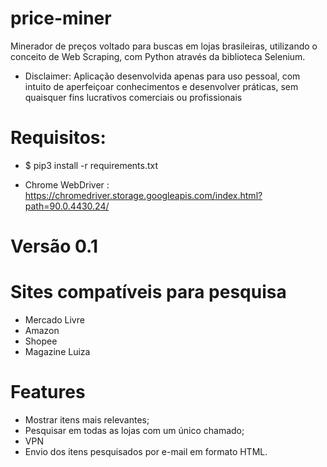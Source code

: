 # price-miner
Minerador de preços voltado para buscas em lojas brasileiras, utilizando o conceito de Web Scraping, com Python através da biblioteca Selenium.

- Disclaimer: Aplicação desenvolvida apenas para uso pessoal, com intuito de aperfeiçoar conhecimentos e desenvolver práticas, sem quaisquer fins lucrativos comerciais ou profissionais 

# Requisitos:

- $ pip3 install -r requirements.txt

- Chrome WebDriver : https://chromedriver.storage.googleapis.com/index.html?path=90.0.4430.24/


# Versão 0.1

# Sites compatíveis para pesquisa

- Mercado Livre
- Amazon
- Shopee
- Magazine Luiza


# Features

- Mostrar itens mais relevantes;
- Pesquisar em todas as lojas com um único chamado;
- VPN
- Envio dos itens pesquisados por e-mail em formato HTML.  



